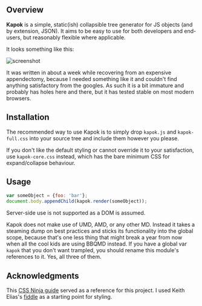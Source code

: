 Overview
--------

**Kapok** is a simple, static(ish) collapsible tree generator for JS objects (and by extension, JSON). It aims to be easy to use for both developers and end-users, but reasonably flexible where applicable.

It looks something like this:

![screenshot](http://i.imgur.com/eHqlUxf.png)

It was written in about a week while recovering from an expensive appendectomy, because I needed something like it and couldn't find anything satisfactory from the googles. As such it is a bit immature and probably has holes here and there, but it has tested stable on most modern browsers.


Installation
------------

The recommended way to use Kapok is to simply drop `kapok.js` and `kapok-full.css` into your source tree and include them however you please.

If you don't like the default styling or cannot override it to your satisfaction, use `kapok-core.css` instead, which has the bare minimum CSS for expand/collapse behaviour.

Usage
-----

```js
var someObject = {foo: 'bar'};
document.body.appendChild(kapok.render(someObject));
```

Server-side use is not supported as a DOM is assumed.

Kapok does not make use of UMD, AMD, or any other MD. Instead it takes a steaming dump on best practices and sticks its functionality into the global scope, because that's one less thing that might break a year from now when all the cool kids are using BBQMD instead. If you have a global var `kapok` that you don't want trampled, you should rename this module's references to it. Yes, all three of them.




Acknowledgments
---------------

This [CSS Ninja guide](http://www.thecssninja.com/css/css-tree-menu) served as a reference for this project. I used Keith Elias's [fiddle](http://jsfiddle.net/Friar_Broccoli/6LKc6/) as a starting point for styling.
